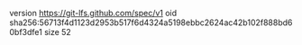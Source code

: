 version https://git-lfs.github.com/spec/v1
oid sha256:56713f4d1123d2953b517f6d4324a5198ebbc2624ac42b102f888bd60bf3dfe1
size 52
